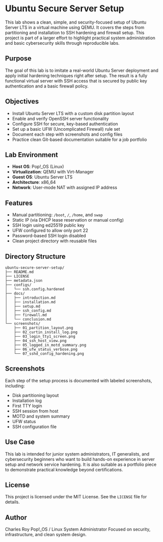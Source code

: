 # Ubuntu Secure Server Setup

This lab shows a clean, simple, and security-focused setup of Ubuntu Server LTS in a virtual machine using QEMU. It covers the steps from partitioning and installation to SSH hardening and firewall setup. This project is part of a larger effort to highlight practical system administration and basic cybersecurity skills through reproducible labs.


## Purpose

The goal of this lab is to imitate a real-world Ubuntu Server deployment and apply initial hardening techniques right after setup. The result is a fully functional virtual server with SSH access that is secured by public key authentication and a basic firewall policy.

## Objectives

- Install Ubuntu Server LTS with a custom disk partition layout
- Enable and verify OpenSSH server functionality
- Configure SSH for secure, key-based authentication
- Set up a basic UFW (Uncomplicated Firewall) rule set
- Document each step with screenshots and config files
- Practice clean Git-based documentation suitable for a job portfolio

## Lab Environment

- **Host OS**: Pop!_OS (Linux)
- **Virtualization**: QEMU with Virt-Manager
- **Guest OS**: Ubuntu Server LTS
- **Architecture**: x86_64
- **Network**: User-mode NAT with assigned IP address

## Features

- Manual partitioning: `/boot`, `/`, `/home`, and `swap`
- Static IP (via DHCP lease reservation or manual config)
- SSH login using ed25519 public key
- UFW configured to allow only port 22
- Password-based SSH login disabled
- Clean project directory with reusable files

## Directory Structure

```
ubuntu-secure-server-setup/
├── README.md
├── LICENSE
├── metadata.json
├── configs/
│   └── ssh.config.hardened
├── docs/
│   ├── introduction.md
│   ├── installation.md
│   ├── setup.md
│   ├── ssh_config.md
│   ├── firewall.md
│   └── conclusion.md
└── screenshots/
    ├── 01_partition_layout.png
    ├── 02_curtin_install_log.png
    ├── 03_login_tty1_screen.png
    ├── 04_ssh_host_view.png
    ├── 05_logged_in_motd_summary.png
    ├── 06_ufw_status_verbose.png
    └── 07_sshd_config_hardening.png

```

## Screenshots

Each step of the setup process is documented with labeled screenshots, including:

- Disk partitioning layout
- Installation log
- First TTY login
- SSH session from host
- MOTD and system summary
- UFW status
- SSH configuration file

## Use Case

This lab is intended for junior system administrators, IT generalists, and cybersecurity beginners who want to build hands-on experience in server setup and network service hardening. It is also suitable as a portfolio piece to demonstrate practical knowledge beyond certifications.

## License

This project is licensed under the MIT License. See the `LICENSE` file for details.

## Author

Charles Roy 
Pop!_OS / Linux System Administrator
Focused on security, infrastructure, and clean system design.




